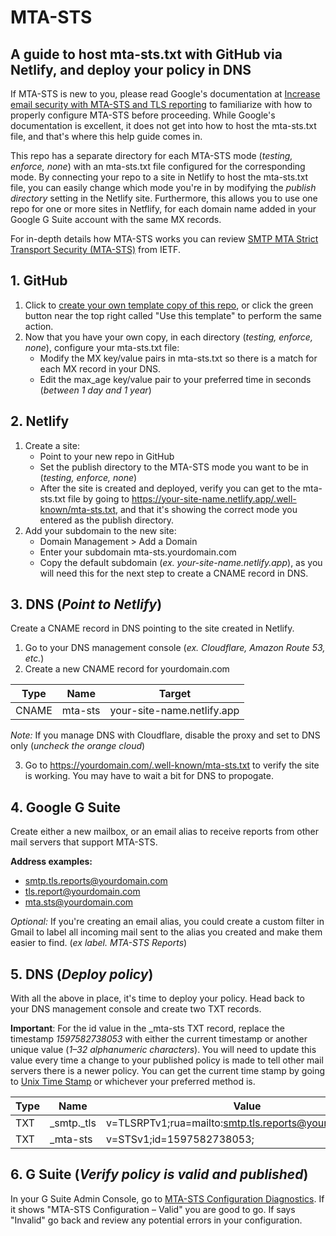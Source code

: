 # MTA-STS

## A guide to host mta-sts.txt with GitHub via Netlify, and deploy your policy in DNS

If MTA-STS is new to you, please read Google's documentation at
[Increase email security with MTA-STS and TLS reporting](https://support.google.com/a/answer/9261504) to familiarize with how to properly configure MTA-STS before proceeding. While Google's documentation is excellent, it does not get into how to host the mta-sts.txt file, and that's where this help guide comes in.

This repo has a separate directory for each MTA-STS mode (*testing, enforce, none*) with an mta-sts.txt file configured for the corresponding mode. By connecting your repo to a site in Netlify to host the mta-sts.txt file, you can easily change which mode you're in by modifying the *publish directory* setting in the Netlify site. Furthermore, this allows you to use one repo for one or more sites in Netflify, for each domain name added in your Google G Suite account with the same MX records.

For in-depth details how MTA-STS works you can review [SMTP MTA Strict Transport Security (MTA-STS)](https://tools.ietf.org/html/rfc8461) from IETF.

## 1. GitHub

1. Click to [create your own template copy of this repo](https://github.com/kenfraser/gsuite-mta-sts/generate), or click the green button near the top right called "Use this template" to perform the same action.
2. Now that you have your own copy, in each directory (*testing, enforce, none*), configure your mta-sts.txt file:
   + Modify the MX key/value pairs in mta-sts.txt so there is a match for each MX record in your DNS.
   + Edit the max_age key/value pair to your preferred time in seconds (*between 1 day and 1 year*)

## 2. Netlify

1. Create a site:
   + Point to your new repo in GitHub
   + Set the publish directory to the MTA-STS mode you want to be in (*testing, enforce, none*)
   + After the site is created and deployed, verify you can get to the mta-sts.txt file by going to https://your-site-name.netlify.app/.well-known/mta-sts.txt, and that it's showing the correct mode you entered as the publish directory.
2. Add your subdomain to the new site:
   + Domain Management > Add a Domain
   + Enter your subdomain mta-sts.yourdomain.com
   + Copy the default subdomain (*ex. your-site-name.netlify.app*), as you will need this for the next step to create a CNAME record in DNS.

## 3. DNS (*Point to Netlify*)

Create a CNAME record in DNS pointing to the site created in Netlify.

1. Go to your DNS management console (*ex. Cloudflare, Amazon Route 53, etc.*)
2. Create a new CNAME record for yourdomain.com

| Type  | Name    | Target                     |
| ----- | ------- | -------------------------- |
| CNAME | mta-sts | your-site-name.netlify.app |


 >
*Note:* If you manage DNS with Cloudflare, disable the proxy and set to DNS only (*uncheck the orange cloud*)

3. Go to https://yourdomain.com/.well-known/mta-sts.txt to verify the site is working. You may have to wait a bit for DNS to propogate.

## 4. Google G Suite

Create either a new mailbox, or an email alias to receive reports from other mail servers that support MTA-STS.

__Address examples:__
+ smtp.tls.reports@yourdomain.com
+ tls.report@yourdomain.com
+ mta.sts@yourdomain.com

*Optional:* If you're creating an email alias, you could create a custom filter in Gmail to label all incoming mail sent to the alias you created and make them easier to find. (*ex label. MTA-STS Reports*)

## 5. DNS (*Deploy policy*)

With all the above in place, it's time to deploy your policy. Head back to your DNS management console and create two TXT records.

__Important__: For the id value in the _mta-sts TXT record, replace the timestamp *1597582738053* with either the current timestamp or another unique value (*1–32 alphanumeric characters*). You will need to update this value every time a change to your published policy is made to tell other mail servers there is a newer policy. You can get the current time stamp by going to [Unix Time Stamp](https://www.unixtimestamp.com/) or whichever your preferred method is.

| Type | Name       | Value                                                  |
| ---- | ---------- | ------------------------------------------------------ |
| TXT  | _smtp._tls | v=TLSRPTv1;rua=mailto:smtp.tls.reports@yourdomain.com; |
| TXT  | _mta-sts   | v=STSv1;id=1597582738053;                              |

## 6. G Suite (*Verify policy is valid and published*)

In your G Suite Admin Console, go to [MTA-STS Configuration Diagnostics](https://admin.google.com/ac/apps/cs/diagnostic). If it shows "MTA-STS Configuration – Valid" you are good to go. If says "Invalid" go back and review any potential errors in your configuration.
